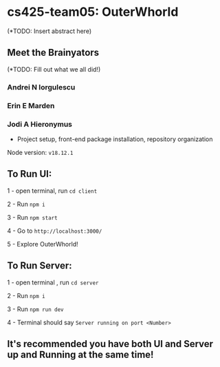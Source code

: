 # cs425-team05: OuterWhorld

(*TODO: Insert abstract here)

## Meet the Brainyators

(*TODO: Fill out what we all did!)

### Andrei N Iorgulescu

### Erin E Marden

### Jodi A Hieronymus
- Project setup, front-end package installation, repository organization

Node version: `v18.12.1`

## To Run UI:
1 - open terminal, run `cd client`

2 - Run `npm i`

3 - Run `npm start`

4 - Go to `http://localhost:3000/`

5 - Explore OuterWhorld!

## To Run Server:
1 - open terminal , run `cd server`

2 - Run `npm i`

3 - Run `npm run dev`

4 - Terminal should say `Server running on port <Number>`

## It's recommended you have both UI and Server up and Running at the same time!  
